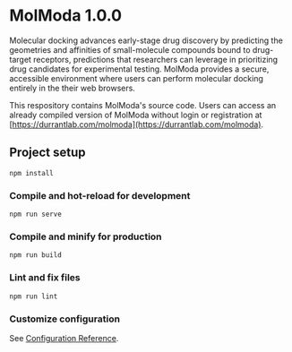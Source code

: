 # MolModa 1.0.0

Molecular docking advances early-stage drug discovery by predicting the
geometries and affinities of small-molecule compounds bound to drug-target
receptors, predictions that researchers can leverage in prioritizing drug
candidates for experimental testing. MolModa provides a secure, accessible
environment where users can perform molecular docking entirely in the their web
browsers.

This respository contains MolModa's source code. Users can access an already
compiled version of MolModa without login or registration at
[https://durrantlab.com/molmoda](https://durrantlab.com/molmoda).

## Project setup

```
npm install
```

### Compile and hot-reload for development

```
npm run serve
```

### Compile and minify for production

```
npm run build
```

### Lint and fix files

```
npm run lint
```

### Customize configuration

See [Configuration Reference](https://cli.vuejs.org/config/).
